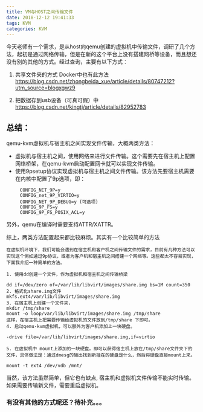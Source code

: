 ```yaml
---
title: VM与HOST之间传输文件
date: 2018-12-12 19:41:33
tags: KVM
categories: KVM
---
```



今天老师有一个需求，是从host向qemu创建的虚拟机中传输文件，调研了几个方法，起初是通过网络传输，但是在新的这个平台上没有搭建网桥等设备，而且想还没有别的其他的方式。经过查询，主要有以下方式：
1. 共享文件夹的方式
   Docker中也有此方法
  <https://blog.csdn.net/zhongbeida_xue/article/details/80747212?utm_source=blogxgwz9>

2. 把数据存到usb设备（可真可假）中
   <https://blog.csdn.net/kingtj/article/details/82952783>

## 总结：
qemu-kvm虚拟机与宿主机之间实现文件传输，大概两类方法：
* 虚拟机与宿主机之间，使用网络来进行文件传输。这个需要先在宿主机上配置网络桥架，在qemu-kvm启动配置网卡就可以实现文件传输。
* 使用9psetup协议实现虚拟机与宿主机之间文件传输。该方法先要宿主机需要在内核中配置了9p选项，即：
```
     CONFIG_NET_9P=y
     CONFIG_net_9P_VIRTIO=y
     CONFIG_NET_9P_DEBUG=y (可选项)
     CONFIG_9P_FS=y
     CONFIG_9P_FS_POSIX_ACL=y
```
另外，qemu在编译时需要支持ATTR/XATTR。

综上，两类方法配置起来都比较麻烦。其实有一个比较简单的方法
```
在虚拟机环境下，我们可能会遇到在宿主机和客户机之间传输文件的需求，目前有几种方法可以实现这个例如通过9p协议，或者为客户机和宿主机之间搭建一个网络等。这些都太不容易实现，下面我介绍一种简单的方法。

1. 使用dd创建一个文件，作为虚拟机和宿主机之间传输桥梁

dd if=/dev/zero of=/var/lib/libvirt/images/share.img bs=1M count=350
2. 格式化share.img文件
mkfs.ext4/var/lib/libvirt/images/share.img
3. 在宿主机上创建一个文件夹，
mkdir /tmp/share
mount -o loop/var/lib/libvirt/images/share.img /tmp/share
这样，在宿主机上把需要传输给虚拟机的文件放到/tmp/share 下即可。
4. 启动qemu-kvm虚拟机，可以额外为客户机添加上一块硬盘。

-drive file=/var/lib/libvirt/images/share.img,if=virtio

5. 在虚拟机中 mount上添加的一块硬盘。即可以获得宿主机上放在/tmp/share文件夹下的文件，具体做法是：通过dmesg的输出找到新挂在的硬盘是什么，然后将硬盘直接mount上来。

mount -t ext4 /dev/vdb /mnt/   
```

当然，该方法虽然简单，但它也有缺点, 宿主机和虚拟机文件传输不能实时传输。如果需要传输新文件，需要重启虚拟机。

### 有没有其他的方式呢还？待补充。。。


